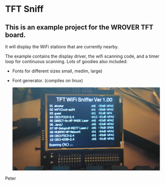 # TFT Sniff

## This is an example project for the WROVER TFT board.

 It will display the WiFi stations that are currently nearby.
 
  The example contains the display driver, the wifi scanning code, and
a timer loop for continuous scanning. Lots of goodies also included:

 * Fonts for different sizes small, medim, large)
 * Font generator. (compiles on linux)
 
   ![Screen Shot](./screen.jpg)
      
  Peter 



